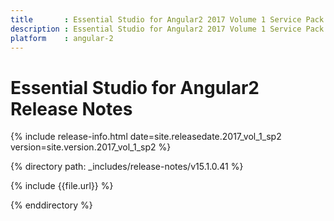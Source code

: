 ```yaml
---
title 		: Essential Studio for Angular2 2017 Volume 1 Service Pack 2  Release Notes
description : Essential Studio for Angular2 2017 Volume 1 Service Pack 2  Release Notes
platform 	: angular-2
---
```


# Essential Studio for Angular2 Release Notes

{% include release-info.html date=site.releasedate.2017_vol_1_sp2 version=site.version.2017_vol_1_sp2 %} 

{% directory path: _includes/release-notes/v15.1.0.41 %}

{% include {{file.url}} %}

{% enddirectory %}